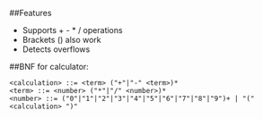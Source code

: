 
##Features
- Supports + - * / operations
- Brackets () also work
- Detects overflows


##BNF for calculator:

    <calculation> ::= <term> ("+"|"-" <term>)*
    <term> ::= <number> ("*"|"/" <number>)*
    <number> ::= ("0"|"1"|"2"|"3"|"4"|"5"|"6"|"7"|"8"|"9")+ | "(" <calculation> ")"
